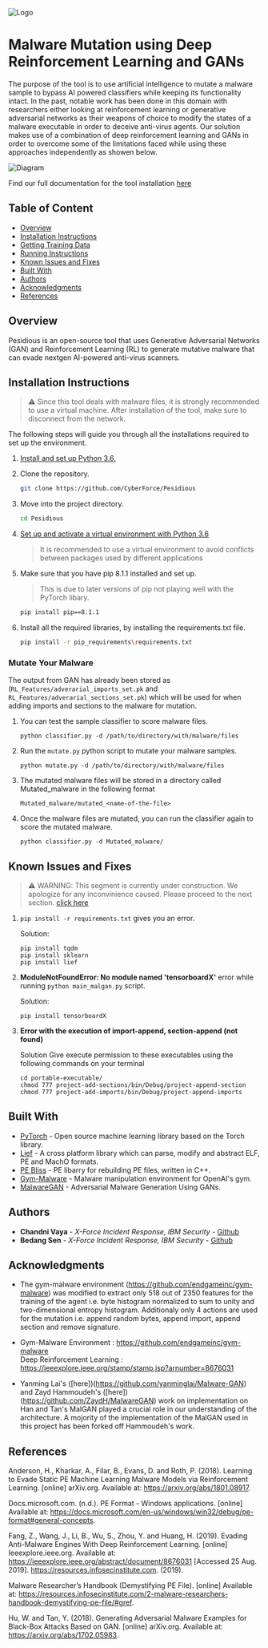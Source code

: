 
![Logo](https://github.com/CyberForce/Pesidious/blob/master/pesidoius%20logo.png)

# Malware Mutation using Deep Reinforcement Learning and GANs 

The purpose of the tool is to use artificial intelligence to mutate a malware sample to bypass AI powered classifiers while keeping its functionality intact. In the past, notable work has been done in this domain with researchers either looking at reinforcement learning or generative adversarial networks as their weapons of choice to modify the states of a malware executable in order to deceive anti-virus agents. Our solution makes use of a combination of deep reinforcement learning and GANs in order to overcome some of the limitations faced while using these approaches independently as showen below.


![Diagram](https://github.com/CyberForce/Pesidious/blob/master/Pesidious%20architecture%20(simplified).png)

Find our full documentation for the tool installation [here](https://vaya97chandni.gitbook.io/pesidious/) 


## Table of Content


+ [Overview](#overview)
+ [Installation Instructions](#installation-instructions)
+ [Getting Training Data](#getting-training-data)
+ [Running Instructions](#running-instructions) 
+ [Known Issues and Fixes](#known-issues-and-fixes)
+ [Built With](#built-with)
+ [Authors](#authors)
+ [Acknowledgments](#acknowledgments)
+ [References](#references)


## Overview

Pesidious is an open-source tool that uses Generative Adversarial Networks (GAN) and Reinforcement Learning (RL) to generate mutative malware that can evade nextgen AI-powered anti-virus scanners. 


## Installation Instructions

> :warning: Since this tool deals with malware files, it is strongly recommended to use a virtual machine. After installation of the tool, make sure to disconnect from the network.


The following steps will guide you through all the installations required to set up the environment.

1. [Install and set up Python 3.6.](https://realpython.com/installing-python/)

1. Clone the repository. 
    ```sh
    git clone https://github.com/CyberForce/Pesidious
    ```
1. Move into the project directory. 

    ```sh
    cd Pesidious
    ```

1. [Set up and activate a virtual environment with Python 3.6](https://docs.python.org/3/tutorial/venv.html)
    > It is recommended to use a virtual environment to avoid conflicts between packages used by different applications


1. Make sure that you have pip 8.1.1 installed and set up.
   > This is due to later versions of pip not playing well with the PyTorch libary. 

   ```sh
   pip install pip==8.1.1
   ```
    
1. Install all the required libraries, by installing the requirements.txt file.

    ```sh
    pip install -r pip_requirements\requirements.txt
    ```

### Mutate Your Malware

The output from GAN has already been stored as (`RL_Features/adverarial_imports_set.pk` and `RL_Features/adverarial_sections_set.pk`) which will be used for when adding imports and sections to the malware for mutation. 

1. You can test the sample classifier to score malware files.

    ```
    python classifier.py -d /path/to/directory/with/malware/files
    ```

1. Run the `mutate.py` python script to mutate your malware samples. 

   ```
   python mutate.py -d /path/to/directory/with/malware/files
   ```

1. The mutated malware files will be stored in a directory called Mutated_malware in the following format

    ```
    Mutated_malware/mutated_<name-of-the-file>
    ```
    
1. Once the malware files are mutated, you can run the classifier again to score the mutated malware.
    
    ```
    python classifier.py -d Mutated_malware/
    ```

## Known Issues and Fixes

> :warning: WARNING: This segment is currently under construction. We apologize for any inconvinience caused. Please proceed to the next section. [click here](#to-do)

1. `pip install -r requirements.txt` gives you an error.

   Solution:
    
      ```
      pip install tqdm
      pip install sklearn
      pip install lief
      ```
   
1. **ModuleNotFoundError: No module named 'tensorboardX'** error while running `python main_malgan.py` script.
      
   Solution:
      
      ```
      pip install tensorboardX
      ```
   
1. **Error with the execution of import-append, section-append (not found)**
     
     Solution
     Give execute permission to these executables using the following commands on your terminal
     
     ```
     cd portable-executable/
     chmod 777 project-add-sections/bin/Debug/project-append-section
     chmod 777 project-add-imports/bin/Debug/project-append-imports
     
     ```

## Built With

* [PyTorch](https://pytorch.org/) -  Open source machine learning library based on the Torch library.
* [Lief](https://github.com/lief-project/LIEF) - A cross platform library which can parse, modify and abstract ELF, PE and MachO formats.
* [PE Bliss](https://github.com/BackupGGCode/portable-executable-library) - PE libarry for rebuilding PE files, written in C++.
* [Gym-Malware](https://github.com/endgameinc/gym-malware/) - Malware manipulation environment for OpenAI's gym.
* [MalwareGAN](https://github.com/ZaydH/MalwareGAN) - Adversarial Malware Generation Using GANs.


## Authors

* **Chandni Vaya** - *X-Force Incident Response, IBM Security* - [Github](https://github.com/Chandni97)
* **Bedang Sen** - *X-Force Incident Response, IBM Security* - [Github](http://github.com/bedangSen/)

## Acknowledgments

* The gym-malware environment (https://github.com/endgameinc/gym-malware) was modified to extract only 518 out of 2350 features for the training of the agent i.e. byte histogram normalized to sum to unity and two-dimensional entropy histogram. Additionaly only 4 actions are used for the mutation i.e. append random bytes, append import, append section and remove signature.

* Gym-Malware Environment : https://github.com/endgameinc/gym-malware <br>
Deep Reinforcement Learning : https://ieeexplore.ieee.org/stamp/stamp.jsp?arnumber=8676031

* Yanming Lai's ([here])(https://github.com/yanminglai/Malware-GAN) and Zayd Hammoudeh's ([here])(https://github.com/ZaydH/MalwareGAN) work on implementation on Han and Tan's MalGAN played a crucial role in our understanding of the architecture. A mojority of the implementation of the MalGAN used in this project has been forked off Hammoudeh's work. 

## References

Anderson, H., Kharkar, A., Filar, B., Evans, D. and Roth, P. (2018). Learning to Evade Static PE Machine Learning Malware Models via Reinforcement Learning. [online] arXiv.org. Available at: https://arxiv.org/abs/1801.08917.

Docs.microsoft.com. (n.d.). PE Format - Windows applications. [online] Available at: https://docs.microsoft.com/en-us/windows/win32/debug/pe-format#general-concepts.

Fang, Z., Wang, J., Li, B., Wu, S., Zhou, Y. and Huang, H. (2019). Evading Anti-Malware Engines With Deep Reinforcement Learning. [online] Ieeexplore.ieee.org. Available at: https://ieeexplore.ieee.org/abstract/document/8676031 [Accessed 25 Aug. 2019].
https://resources.infosecinstitute.com. (2019). 

Malware Researcher’s Handbook (Demystifying PE File). [online] Available at: https://resources.infosecinstitute.com/2-malware-researchers-handbook-demystifying-pe-file/#gref.

Hu, W. and Tan, Y. (2018). Generating Adversarial Malware Examples for Black-Box Attacks Based on GAN. [online] arXiv.org. Available at: https://arxiv.org/abs/1702.05983.
